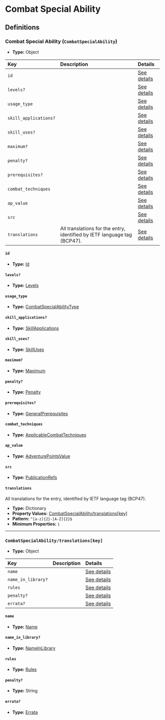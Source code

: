 # Combat Special Ability

## Definitions

### <a name="CombatSpecialAbility"></a> Combat Special Ability (`CombatSpecialAbility`)

- **Type:** Object

Key | Description | Details
:-- | :-- | :--
`id` |  | <a href="#CombatSpecialAbility/id">See details</a>
`levels?` |  | <a href="#CombatSpecialAbility/levels">See details</a>
`usage_type` |  | <a href="#CombatSpecialAbility/usage_type">See details</a>
`skill_applications?` |  | <a href="#CombatSpecialAbility/skill_applications">See details</a>
`skill_uses?` |  | <a href="#CombatSpecialAbility/skill_uses">See details</a>
`maximum?` |  | <a href="#CombatSpecialAbility/maximum">See details</a>
`penalty?` |  | <a href="#CombatSpecialAbility/penalty">See details</a>
`prerequisites?` |  | <a href="#CombatSpecialAbility/prerequisites">See details</a>
`combat_techniques` |  | <a href="#CombatSpecialAbility/combat_techniques">See details</a>
`ap_value` |  | <a href="#CombatSpecialAbility/ap_value">See details</a>
`src` |  | <a href="#CombatSpecialAbility/src">See details</a>
`translations` | All translations for the entry, identified by IETF language tag (BCP47). | <a href="#CombatSpecialAbility/translations">See details</a>

#### <a name="CombatSpecialAbility/id"></a> `id`

- **Type:** <a href="../_Activatable.md#Id">Id</a>

#### <a name="CombatSpecialAbility/levels"></a> `levels?`

- **Type:** <a href="../_Activatable.md#Levels">Levels</a>

#### <a name="CombatSpecialAbility/usage_type"></a> `usage_type`

- **Type:** <a href="../_Activatable.md#CombatSpecialAbilityType">CombatSpecialAbilityType</a>

#### <a name="CombatSpecialAbility/skill_applications"></a> `skill_applications?`

- **Type:** <a href="../_Activatable.md#SkillApplications">SkillApplications</a>

#### <a name="CombatSpecialAbility/skill_uses"></a> `skill_uses?`

- **Type:** <a href="../_Activatable.md#SkillUses">SkillUses</a>

#### <a name="CombatSpecialAbility/maximum"></a> `maximum?`

- **Type:** <a href="../_Activatable.md#Maximum">Maximum</a>

#### <a name="CombatSpecialAbility/penalty"></a> `penalty?`

- **Type:** <a href="../_Activatable.md#Penalty">Penalty</a>

#### <a name="CombatSpecialAbility/prerequisites"></a> `prerequisites?`

- **Type:** <a href="../_Prerequisite.md#GeneralPrerequisites">GeneralPrerequisites</a>

#### <a name="CombatSpecialAbility/combat_techniques"></a> `combat_techniques`

- **Type:** <a href="../_Activatable.md#ApplicableCombatTechniques">ApplicableCombatTechniques</a>

#### <a name="CombatSpecialAbility/ap_value"></a> `ap_value`

- **Type:** <a href="../_Activatable.md#AdventurePointsValue">AdventurePointsValue</a>

#### <a name="CombatSpecialAbility/src"></a> `src`

- **Type:** <a href="../source/_PublicationRef.md#PublicationRefs">PublicationRefs</a>

#### <a name="CombatSpecialAbility/translations"></a> `translations`

All translations for the entry, identified by IETF language tag (BCP47).

- **Type:** Dictionary
- **Property Values:** <a href="#CombatSpecialAbility/translations[key]">CombatSpecialAbility/translations[key]</a>
- **Pattern:** `^[a-z]{2}-[A-Z]{2}$`
- **Minimum Properties:** `1`

---

### <a name="CombatSpecialAbility/translations[key]"></a> `CombatSpecialAbility/translations[key]`

- **Type:** Object

Key | Description | Details
:-- | :-- | :--
`name` |  | <a href="#CombatSpecialAbility/translations[key]/name">See details</a>
`name_in_library?` |  | <a href="#CombatSpecialAbility/translations[key]/name_in_library">See details</a>
`rules` |  | <a href="#CombatSpecialAbility/translations[key]/rules">See details</a>
`penalty?` |  | <a href="#CombatSpecialAbility/translations[key]/penalty">See details</a>
`errata?` |  | <a href="#CombatSpecialAbility/translations[key]/errata">See details</a>

#### <a name="CombatSpecialAbility/translations[key]/name"></a> `name`

- **Type:** <a href="../_Activatable.md#Name">Name</a>

#### <a name="CombatSpecialAbility/translations[key]/name_in_library"></a> `name_in_library?`

- **Type:** <a href="../_Activatable.md#NameInLibrary">NameInLibrary</a>

#### <a name="CombatSpecialAbility/translations[key]/rules"></a> `rules`

- **Type:** <a href="../_Activatable.md#Rules">Rules</a>

#### <a name="CombatSpecialAbility/translations[key]/penalty"></a> `penalty?`

- **Type:** String

#### <a name="CombatSpecialAbility/translations[key]/errata"></a> `errata?`

- **Type:** <a href="../source/_Erratum.md#Errata">Errata</a>
